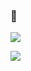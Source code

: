 ### 👋

[![](https://github-readme-stats.vercel.app/api?username=drewdorris&theme=dark&count_private=true&show_icons=true)](https://github.com/anuraghazra/github-readme-stats)

[![](https://github-readme-stats.vercel.app/api/top-langs/?username=drewdorris&langs_count=8&theme=dark)](https://github.com/anuraghazra/github-readme-stats)
